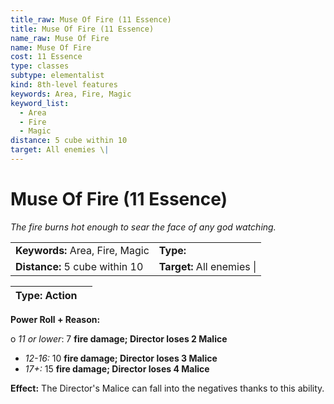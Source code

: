 ```yaml
---
title_raw: Muse Of Fire (11 Essence)
title: Muse Of Fire (11 Essence)
name_raw: Muse Of Fire
name: Muse Of Fire
cost: 11 Essence
type: classes
subtype: elementalist
kind: 8th-level features
keywords: Area, Fire, Magic
keyword_list:
  - Area
  - Fire
  - Magic
distance: 5 cube within 10
target: All enemies \|
---
```


# Muse Of Fire (11 Essence)

*The fire burns hot enough to sear the face of any god watching.*

|                                 |                            |
| :------------------------------ | :------------------------- |
| **Keywords:** Area, Fire, Magic | **Type:**                  |
| **Distance:** 5 cube within 10  | **Target:** All enemies \| |

| **Type:** Action |     |
| ---------------- | --- |

**Power Roll + Reason:**

o *11 or lower*: 7 **fire damage; Director loses 2 Malice**

- *12-16:* 10 **fire damage; Director loses 3 Malice**
- *17+:* 15 **fire damage; Director loses 4 Malice**

**Effect:** The Director's Malice can fall into the negatives thanks to this ability.
